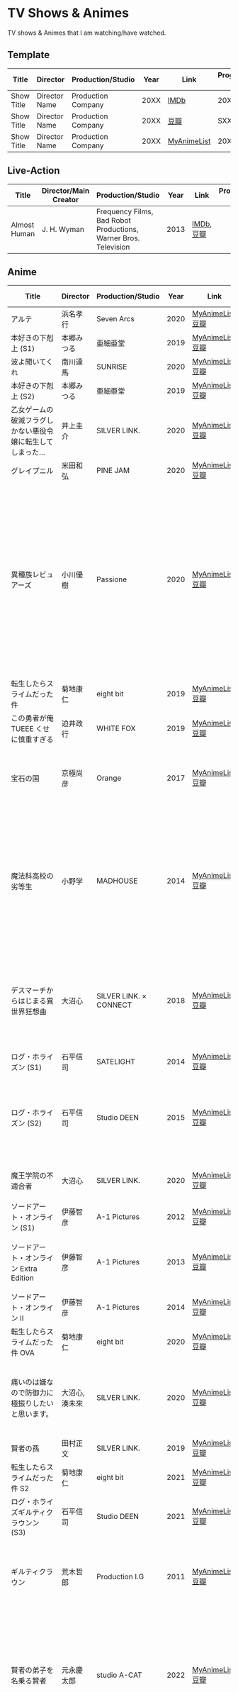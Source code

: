 # TV Shows & Animes

TV shows & Animes that I am watching/have watched.

## Template

| Title | Director | Production/Studio | Year | Link | Progress/Finish date | Rating | Review |
|------------|-------------|--------------|------|-------|-------|--------|--------|
| Show Title | Director Name | Production Company | 20XX | [IMDb](#) | 20XX-XX-XX | ★★★☆☆ | |
| Show Title | Director Name | Production Company | 20XX | [豆瓣](#) | SXXEXX |  | |
| Show Title | Director Name | Production Company | 20XX | [MyAnimeList](#) | 20XX-XX-XX | ★★★★☆ | |

## Live-Action

| Title | Director/Main Creator | Production/Studio | Year | Link | Progress/Finish date | Rating | Review |
|------------|-------------|--------------|------|-------|-------|--------|--------|
| Almost Human | J. H. Wyman | Frequency Films, Bad Robot Productions, Warner Bros. Television | 2013 | [IMDb](https://www.imdb.com/title/tt2654580/), [豆瓣](https://movie.douban.com/subject/22519837/) |  |  | |

<!-- 刑警弓神 -->

## Anime

| Title | Director | Production/Studio | Year | Link | Progress/Finish date | Rating | Review |
|------------|-------------|--------------|------|-------|-------|--------|--------|
| アルテ | 浜名孝行 | Seven Arcs | 2020 | [MyAnimeList](https://myanimelist.net/anime/40128/), [豆瓣](https://movie.douban.com/subject/34617228/) | Abandoned (E03) | ★★☆☆☆ | |
| 本好きの下剋上 (S1) | 本郷みつる | 亜細亜堂 | 2019 | [MyAnimeList](https://myanimelist.net/anime/39468/), [豆瓣](https://movie.douban.com/subject/30483637/) | 2020-06-18 | ★★★☆☆ | |
| 波よ聞いてくれ | 南川達馬 | SUNRISE | 2020 | [MyAnimeList](https://myanimelist.net/anime/40513/), [豆瓣](https://movie.douban.com/subject/33383697/) | E06 | | |
| 本好きの下剋上 (S2) | 本郷みつる | 亜細亜堂 | 2019 | [MyAnimeList](https://myanimelist.net/anime/40815/), [豆瓣](https://movie.douban.com/subject/34966406/) | 2020-06-28 | ★★★★☆ | |
| 乙女ゲームの破滅フラグしかない悪役令嬢に転生してしまった… | 井上圭介 | SILVER LINK. | 2020 | [MyAnimeList](https://myanimelist.net/anime/38555/), [豆瓣](https://movie.douban.com/subject/30358101/) | 2020-06-28 | ★★★☆☆ | |
| グレイプニル | 米田和弘 | PINE JAM | 2020 | [MyAnimeList](https://myanimelist.net/anime/39463/), [豆瓣](https://movie.douban.com/subject/30482079/) | 2020-06-28 | ★★★★☆ | |
| 異種族レビュアーズ | 小川優樹 | Passione | 2020 | [MyAnimeList](https://myanimelist.net/anime/40010/), [豆瓣](https://movie.douban.com/subject/34447531/) | 2020-07-16 | ★★★★★ | 色情画面不少，但基本都是擦边球，披着里番皮探索种族融合和女性主义的话题，应该任何性别的人看都会找到乐趣。 |
| 転生したらスライムだった件 | 菊地康仁 | eight bit | 2019 | [MyAnimeList](https://myanimelist.net/anime/37430/), [豆瓣](https://movie.douban.com/subject/30163731/) | 2020-07-19 | ★★★★☆ | |
| この勇者が俺 TUEEE くせに慎重すぎる | 迫井政行 | WHITE FOX | 2019 | [MyAnimeList](https://myanimelist.net/anime/38659/), [豆瓣](https://movie.douban.com/subject/30372448/) | Abandoned (E02) | ★☆☆☆☆ | 实在蠢得没法看。 |
| 宝石の国 | 京極尚彦 | Orange | 2017 | [MyAnimeList](https://myanimelist.net/anime/35557/), [豆瓣](https://movie.douban.com/subject/27047873/) | 2017-12-? | ★★★★★ | 首播的时候看的，正在看第二遍。(E03) |
| 魔法科高校の劣等生 | 小野学 | MADHOUSE | 2014 | [MyAnimeList](https://myanimelist.net/anime/20785/), [豆瓣](https://movie.douban.com/subject/25741564/) | 2020-09-18 | ★★★☆☆ | 配角故事什么都好，就是主角兄妹真的太尬了，拖了好几次没看下去，终于看完了。 |
| デスマーチからはじまる異世界狂想曲 | 大沼心 | SILVER LINK. × CONNECT  | 2018 | [MyAnimeList](https://myanimelist.net/anime/34497/), [豆瓣](https://movie.douban.com/subject/26934287/) | 2020-10-19 | ★★★☆☆ | 我还蛮喜欢这种慢慢旅游的动画，要是有第二季就好了。 |
| ログ・ホライズン (S1) | 石平信司 | SATELIGHT | 2014 | [MyAnimeList](https://myanimelist.net/anime/17265/), [豆瓣](https://movie.douban.com/subject/21323283/) | 2020-10-21 | ★★★★☆ |  |
| ログ・ホライズン (S2) | 石平信司 | Studio DEEN | 2015 | [MyAnimeList](https://myanimelist.net/anime/23321/), [豆瓣](https://movie.douban.com/subject/25851661/) | 2020-10-21 | ★★★☆☆ | E10 哭惨我了，但是整季来看并没有第一季好。 |
| 魔王学院の不適合者 | 大沼心 | SILVER LINK. | 2020 | [MyAnimeList](https://myanimelist.net/anime/40496/), [豆瓣](https://movie.douban.com/subject/34852268/) | 2020-10-22 | ★★☆☆☆ | What the fuck is this. |
| ソードアート・オンライン (S1) | 伊藤智彦 | A-1 Pictures | 2012 | [MyAnimeList](https://myanimelist.net/anime/11757/), [豆瓣](https://movie.douban.com/subject/6869376/) | 2020-11-03 | ★★★☆☆ | |
| ソードアート・オンライン Extra Edition | 伊藤智彦 | A-1 Pictures | 2013 | [MyAnimeList](https://myanimelist.net/anime/20021/), [豆瓣](https://movie.douban.com/subject/25805197/) | 2020-11-03 | ★★★★☆ | 看这个就不用看第一季了呢。 |
| ソードアート・オンライン II | 伊藤智彦 | A-1 Pictures | 2014 | [MyAnimeList](https://myanimelist.net/anime/21881/), [豆瓣](https://movie.douban.com/subject/25804168/) | E10 |  |  |
| 転生したらスライムだった件 OVA | 菊地康仁 | eight bit | 2020 | [MyAnimeList](https://myanimelist.net/anime/38793/), [豆瓣](https://movie.douban.com/subject/30447592/) | 2021-01-29 | ★★★★☆ | 真可爱。 |
| 痛いのは嫌なので防御力に極振りしたいと思います。 | 大沼心, 湊未來  | SILVER LINK. | 2020 | [MyAnimeList](https://myanimelist.net/anime/38790/), [豆瓣](https://movie.douban.com/subject/30397673/) | Abandoned | ★★☆☆☆ | 可爱是可爱，没什么特别想看下去的感觉…… |
| 賢者の孫 | 田村正文 | SILVER LINK. | 2019 | [MyAnimeList](https://myanimelist.net/anime/36407/), [豆瓣](https://movie.douban.com/subject/27149559/) | 2021-01-31 | ★★★☆☆ |  |
| 転生したらスライムだった件 S2 | 菊地康仁 | eight bit | 2021 | [MyAnimeList](https://myanimelist.net/anime/39551/), [豆瓣](https://movie.douban.com/subject/27186493/) | E03 |  | |
| ログ・ホライズギルティクラウンン (S3) | 石平信司 | Studio DEEN | 2021 | [MyAnimeList](https://myanimelist.net/anime/41109/), [豆瓣](https://movie.douban.com/subject/34959193/) | E01 |  |  |
| ギルティクラウン | 荒木哲郎 | Production I.G | 2011 | [MyAnimeList](https://myanimelist.net/anime/10793/), [豆瓣](https://movie.douban.com/subject/6518736/) | 2021-07-16 | ★★★★☆ | 一群怪物笨拙地试图互相拯救，科幻风，好。 |
| 賢者の弟子を名乗る賢者 | 元永慶太郎 | studio A-CAT | 2022 | [MyAnimeList](https://myanimelist.net/anime/73823/), [豆瓣](https://movie.douban.com/subject/35087641/) | 2022-08-02 | ★★☆☆☆ | 各方面都一般。工作室似乎是 3D 专精，任何手绘部分都有崩或缩水。 |
| 本好きの下剋上 (S3) | 本郷みつる | 亜細亜堂 | 2022 | [MyAnimeList](https://myanimelist.net/anime/42429/), [豆瓣](https://movie.douban.com/subject/35141330/) | 2022-08-02 | ★★★★☆ | 虽然很久以前似乎就看过剧透了，但是结局真的好难受啊。 |
| SPY×FAMILY | 古橋一浩 | WIT STUDIO × CloverWorks | 2022 | [MyAnimeList](https://myanimelist.net/anime/50265/), [豆瓣](https://movie.douban.com/subject/35258427/) | 2022-08-02 | ★★★★★ | 挑个骨头：早见的经典声线实在太年轻了，每次听约尔讲话我都反应不过来。 |


<!-- | イド：インヴェイデッド |  |  | 2020 | [MyAnimeList](https://myanimelist.net/anime//), [豆瓣](https://movie.douban.com/subject/34456027/) | TODO |  |  |
| 映像研には手を出すな！ |  |  | 2020 | [MyAnimeList](https://myanimelist.net/anime//), [豆瓣](https://movie.douban.com/subject/33438250/) | TODO |  |  |
| 舟を編む |  |  | 2016 | [MyAnimeList](https://myanimelist.net/anime//), [豆瓣](https://movie.douban.com/subject/26752720/) | TODO |  |  |
| 約束のネバーランド |  |  | 2019 | [MyAnimeList](https://myanimelist.net/anime//), [豆瓣](https://movie.douban.com/subject/30206430/) | TODO |  |  |
| Dr.STONE |  |  | 2019 | [MyAnimeList](https://myanimelist.net/anime//), [豆瓣](https://movie.douban.com/subject/30377498/) | TODO |  |  |
 -->
